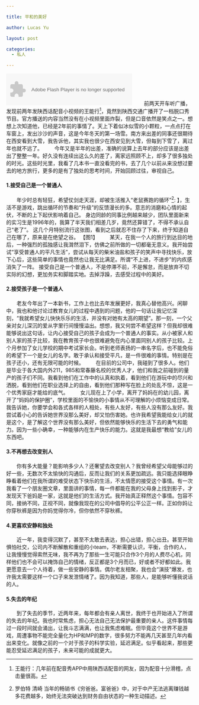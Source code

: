 ```yaml
---

title: 平和的美好

author: Lucas Yu

layout: post

categories:
  - 私人

---
```

  
<object width="340" height="86" data="http://music.163.com/style/swf/widget.swf?sid=168091&amp;type=2&amp;auto=0&amp;width=320&amp;height=66" type="application/x-shockwave-flash"><param name="src" value="http://music.163.com/style/swf/widget.swf?sid=168091&amp;type=2&amp;auto=0&amp;width=320&amp;height=66" /><param name="allownetworking" value="all" /></object>
&emsp;&emsp;前两天开车听广播，发现前两年发陕西话配音小视频的王能行[^1]，竟然到陕西交通广播开了一档脱口秀节目。官方播送的内容当然没有在小视频里面炸裂，但是口音依然是笑点之一。想想上次知道他，已经是2年前的事情了。天上下着似冰似雪的小颗粒，一点点打在车窗上，发出沙沙的声音，这是今年冬天的第一场雪。南方来出差的同事还很期待在西安看到大雪，我告诉他，其实我也很少在西安见到大雪，但每到下雪了，离过年也就不远了。
&emsp;&emsp;今年又是半年的出差，准确的说算上去年的部分应该是出差出了整整一年。好久没有连续出这么久的差了，离家远照顾不上，却多了很多独处的时光。这些时光里，我看了几本书一直没看完的书，去了几个以前从来没想过要去的地方旅行，更多的是有了独处的思考时间，开始回顾过往，审视自己。

#### 1.接受自己是一个普通人
&emsp;&emsp;年少时总有轻狂，希望仗剑走天涯，却被生活推入“老鼠赛跑的循环”[^2]: 】，生活不是游戏，跳出循环的节奏和“升级”的反馈漫长的多。意志的消磨和心情的起伏，不断的上下起伏影响着自己。
身边同龄的同事比例越来越少，团队里面新来的实习生是1996年的，我算了半天我们相差几岁，竟然还算错了，不得不承认自己“老了”。
这几个月特别流行这张图，看到之后就忍不住存了下来，终于知道自己在哪了，原来是在绝望之谷。
【图1】
&emsp;&emsp;某天，在我一个人的旅行到达目的地后，一种强烈的孤独感让我潸然泪下，仿佛之前所做的一切都毫无意义。我开始尝试“享受普通人的平凡生活”，尝试从每天的柴米油盐和孩子的笑声中寻找快乐，放下心后，这些简单的事情也竟然也让我无比满足。所谓“不上进，不进步”的内疚感消失了一阵。
接受自己是一个普通人，不是停滞不前，不是懈怠，而是放弃不切实际的幻想，更加务实和脚踏实地。去掉浮躁，去感受过程中的美好。

#### 2.接受孩子是一个普通人
&emsp;&emsp;老友今年出了一本新书，工作上也比去年发展更好，我真心替他高兴。闲聊中，我也和他讨论过教育女儿的过程中遇到的问题，他的一句话让我记忆深刻，“我就希望女儿快快乐乐的生活，并没有对她有太高的期望”。那一刻，一个父亲对女儿深沉的爱从字里行间慢慢溢出。想想，我又何尝不希望这样？但我却很难能够说出这句话，让内心接受自己的孩子会成为一个普通人的事实。从小被家人和别人家的孩子比较，我在教育孩子中也很难避免在内心里面同别人的孩子比较。上个月参加了女儿学校的期中考试家长会。听到老师表扬的一串名字后，也不能免俗的希望下一个是女儿的名字。敢于承认和接受平凡，是一件很难的事情。特别是在孩子还小，还有无限可能的时候。
&emsp;&emsp;在目前的公司中，我碰到了很多人。他们是毕业于各大国内外211，985和常春藤名校的优秀人才，他们和我之前碰到的量产的孩子们不同。我看到他们在工作中的认真和执着，看到他们在游玩中的尽兴和洒脱，看到他们在职业选择上的自由，看到他们那种写在脸上的处乱不惊，这是一个优秀家庭才能给的底气。
&emsp;&emsp;女儿现在上了小学，离开了妈妈在的幼儿园，离开了“妈妈的保护圈”，学校里面的不愉快的小事情从不可理解的小烦恼变成日常。我告诉她，你要学会和各式各样的人相处，有些人友好，有些人没有那么友好。我尝试着小心的告诉她世界没那么美好，却又怕伤害她。也许我希望我能给女儿的就是这个，是了解这个世界没有那么美好，但依然能够快乐的生活下去的勇气和能力。因为一些小确幸，一种能够内在生产快乐的能力。这就是我最想“教给”女儿的东西吧。

#### 3.不再想去改变别人
&emsp;&emsp;你有多大能量？能影响多少人？还奢望去改变别人？我曾经希望父母能够过的好一些，无数次不太愉快的沟通后，反而让我们的关系更加疏远。我只能选择眼睁睁看着他们在我所谓的难受状态下快乐的生活，不太情愿的接受这个事情。有一次我看了一个朋友圈文章，里面讲的事情，每一件都能在我的父母身上找到影子，才发现天下爸妈是一家，这就是他们的生活方式。我开始真正释然这个事情。包容不同，接纳不同，正视不同，就像我现在的公司中倡导的公平公正一样。正如你妈让你穿秋裤是因为你妈觉得你冷，但你依然不穿秋裤。

#### 4.更喜欢安静和独处
&emsp;&emsp;近一年，我变得沉默了，甚至不太敢去表达，担心出错，担心出丑。甚至开始惧怕社交，公司内不断解散和重组的小team，不断需要认识，平衡，合作的人，让我慢慢觉得索然无味，我不再为了那些一生可能只合作3个月的人费尽心机，同样他们也不会可以掩饰自己的情绪，反正都是3个月而已，好或者不好都如此。我更愿意去一个人待着，做一些安静的事情。偶尔老友相聚，我也会“演技”爆发，也许我太需要这样一个口子来发泄情绪了。因为我知道，那些人，是能够听懂我说话的人。

#### 5.失去的年纪
&emsp;&emsp;到了失去的季节，近两年来，每年都会有亲人离世，我终于也开始进入了所谓的失去的年纪。我也时常焦虑，担心无法自己无法保护最重要的亲人。这件事情每过一段时间就会涌出，让我斗志满满，也让我焦虑难眠。但毕竟这个世界不是游戏，周遭事物不能完全量化为HP和MP的数字，很多努力不能再几天甚至几年内看出来变化。就像之前的一个对于孩子的科学实验，延迟满足。似乎看起来，那些更能忍受延迟满足的孩子，未来可能的成就更大。

[^1]: 王能行：几年前在配音秀APP中用陕西话配音的网友，因为配音十分滑稽，点击量很高。

[^2]: 罗伯特 清崎 当年的畅销书《穷爸爸。富爸爸》中，对于中产无法逃离赚钱越多花费越多，始终无法突破达到财务自由状态的一种生动描述。
